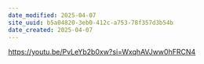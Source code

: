 ```yaml
---
date_modified: 2025-04-07
site_uuid: b5a04820-3eb0-412c-a753-78f357d3b54b
date_created: 2025-04-07
---
```


https://youtu.be/PvLeYb2b0xw?si=WxqhAVJww0hFRCN4
